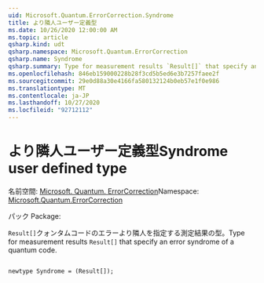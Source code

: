 ```yaml
---
uid: Microsoft.Quantum.ErrorCorrection.Syndrome
title: より隣人ユーザー定義型
ms.date: 10/26/2020 12:00:00 AM
ms.topic: article
qsharp.kind: udt
qsharp.namespace: Microsoft.Quantum.ErrorCorrection
qsharp.name: Syndrome
qsharp.summary: Type for measurement results `Result[]` that specify an error syndrome of a quantum code.
ms.openlocfilehash: 846eb159000228b28f3cd5b5ed6e3b7257faee2f
ms.sourcegitcommit: 29e0d88a30e4166fa580132124b0eb57e1f0e986
ms.translationtype: MT
ms.contentlocale: ja-JP
ms.lasthandoff: 10/27/2020
ms.locfileid: "92712112"
---
```

# <a name="syndrome-user-defined-type"></a><span data-ttu-id="a7e4f-102">より隣人ユーザー定義型</span><span class="sxs-lookup"><span data-stu-id="a7e4f-102">Syndrome user defined type</span></span>

<span data-ttu-id="a7e4f-103">名前空間: [Microsoft. Quantum. ErrorCorrection](xref:Microsoft.Quantum.ErrorCorrection)</span><span class="sxs-lookup"><span data-stu-id="a7e4f-103">Namespace: [Microsoft.Quantum.ErrorCorrection](xref:Microsoft.Quantum.ErrorCorrection)</span></span>

<span data-ttu-id="a7e4f-104">パック [](https://nuget.org/packages/)</span><span class="sxs-lookup"><span data-stu-id="a7e4f-104">Package: [](https://nuget.org/packages/)</span></span>


<span data-ttu-id="a7e4f-105">`Result[]`クォンタムコードのエラーより隣人を指定する測定結果の型。</span><span class="sxs-lookup"><span data-stu-id="a7e4f-105">Type for measurement results `Result[]` that specify an error syndrome of a quantum code.</span></span>

```qsharp

newtype Syndrome = (Result[]);
```


